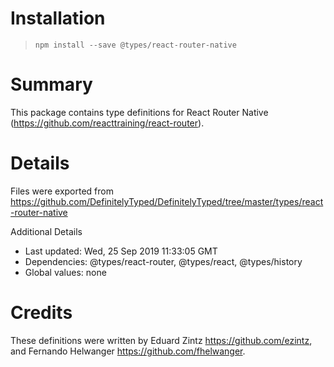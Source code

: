 # Installation
> `npm install --save @types/react-router-native`

# Summary
This package contains type definitions for React Router Native (https://github.com/reacttraining/react-router).

# Details
Files were exported from https://github.com/DefinitelyTyped/DefinitelyTyped/tree/master/types/react-router-native

Additional Details
 * Last updated: Wed, 25 Sep 2019 11:33:05 GMT
 * Dependencies: @types/react-router, @types/react, @types/history
 * Global values: none

# Credits
These definitions were written by Eduard Zintz <https://github.com/ezintz>, and Fernando Helwanger <https://github.com/fhelwanger>.
